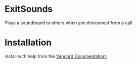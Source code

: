 # ExitSounds

Plays a soundboard to others when you disconnect from a call

# Installation
Install with help from the [Vencord Documentation!](https://docs.vencord.dev/installing/custom-plugins/)
